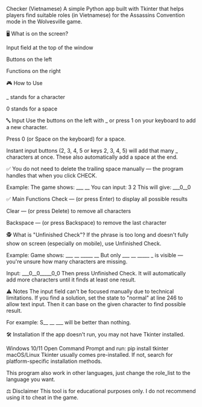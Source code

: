 Checker (Vietnamese)
A simple Python app built with Tkinter that helps players find suitable roles (in Vietnamese) for the Assassins Convention mode in the Wolvesville game.

🖥️ What is on the screen?

Input field at the top of the window

Buttons on the left

Functions on the right

🎮 How to Use

_ stands for a character

0 stands for a space

🔤 Input
Use the buttons on the left with _ or press 1 on your keyboard to add a new character.

Press 0 (or Space on the keyboard) for a space.

Instant input buttons (2, 3, 4, 5 or keys 2, 3, 4, 5) will add that many _ characters at once.
These also automatically add a space at the end.

✅ You do not need to delete the trailing space manually — the program handles that when you click CHECK.

Example:
The game shows: ___ __
You can input: 3 2
This will give: ___0__0

✅ Main Functions
Check — (or press Enter) to display all possible results

Clear — (or press Delete) to remove all characters

Backspace — (or press Backspace) to remove the last character

🕵️ What is "Unfinished Check"?
If the phrase is too long and doesn't fully show on screen (especially on mobile), use Unfinished Check.

Example:
Game shows: ___ __ _____ __
But only ___ __ _____ _ is visible — you're unsure how many characters are missing.

Input:
___0__0_____0_0
Then press Unfinished Check.
It will automatically add more characters until it finds at least one result.

⚠️ Notes
The input field can't be focused manually due to technical limitations.
If you find a solution, set the state to "normal" at line 246 to allow text input. Then it can base on the given character to find possible result.

For example:
S__ __ ___ will be better than nothing.

🛠 Installation
If the app doesn't run, you may not have Tkinter installed.

Windows 10/11
Open Command Prompt and run:
pip install tkinter
macOS/Linux
Tkinter usually comes pre-installed. If not, search for platform-specific installation methods.

This program also work in other languages, just change the role_list to the language you want.

⚖️ Disclaimer
This tool is for educational purposes only.
I do not recommend using it to cheat in the game.